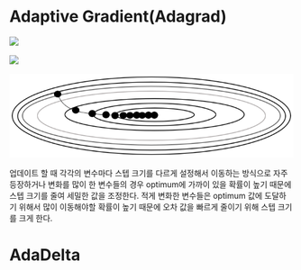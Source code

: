 # Adaptive Gradient(Adagrad)

![](https://render.githubusercontent.com/render/math?math=h%20=%20h%20%2B%20\frac{\partial%20L}{\partial%20W}*\frac{\partial%20L}{\partial%20W})  

![](https://render.githubusercontent.com/render/math?math=W=%20W%20-\eta\frac{1}{\sqrt{h}}\frac{\partial%20L}{\partial%20W})

![](./images/adagrad.png)

업데이트 할 때 각각의 변수마다 스텝 크기를 다르게 설정해서 이동하는 방식으로 자주 등장하거나 변화를 많이 한 변수들의 경우 optimum에 가까이 있을 확률이 높기 때문에 스텝 크기를 줄여 세밀한 값을 조정한다. 적게 변화한 변수들은 optimum 값에 도달하기 위해서 많이 이동해야할 확률이 높기 때문에 오차 값을 빠르게 줄이기 위해 스텝 크기를 크게 한다.

# AdaDelta
